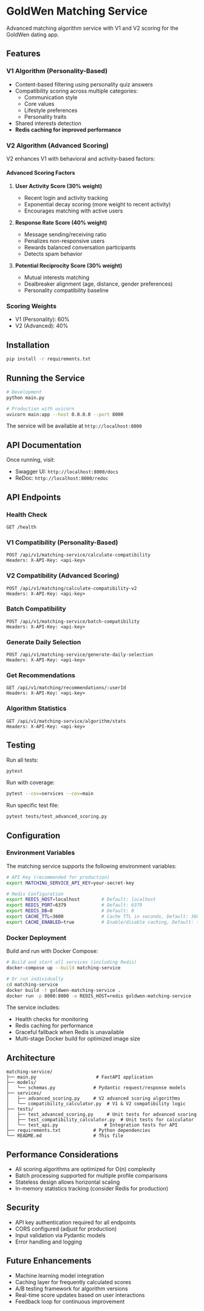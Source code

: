 # GoldWen Matching Service

Advanced matching algorithm service with V1 and V2 scoring for the GoldWen dating app.

## Features

### V1 Algorithm (Personality-Based)
- Content-based filtering using personality quiz answers
- Compatibility scoring across multiple categories:
  - Communication style
  - Core values
  - Lifestyle preferences
  - Personality traits
- Shared interests detection
- **Redis caching for improved performance**

### V2 Algorithm (Advanced Scoring)
V2 enhances V1 with behavioral and activity-based factors:

#### Advanced Scoring Factors
1. **User Activity Score (30% weight)**
   - Recent login and activity tracking
   - Exponential decay scoring (more weight to recent activity)
   - Encourages matching with active users

2. **Response Rate Score (40% weight)**
   - Message sending/receiving ratio
   - Penalizes non-responsive users
   - Rewards balanced conversation participants
   - Detects spam behavior

3. **Potential Reciprocity Score (30% weight)**
   - Mutual interests matching
   - Dealbreaker alignment (age, distance, gender preferences)
   - Personality compatibility baseline

### Scoring Weights
- V1 (Personality): 60%
- V2 (Advanced): 40%

## Installation

```bash
pip install -r requirements.txt
```

## Running the Service

```bash
# Development
python main.py

# Production with uvicorn
uvicorn main:app --host 0.0.0.0 --port 8000
```

The service will be available at `http://localhost:8000`

## API Documentation

Once running, visit:
- Swagger UI: `http://localhost:8000/docs`
- ReDoc: `http://localhost:8000/redoc`

## API Endpoints

### Health Check
```
GET /health
```

### V1 Compatibility (Personality-Based)
```
POST /api/v1/matching-service/calculate-compatibility
Headers: X-API-Key: <api-key>
```

### V2 Compatibility (Advanced Scoring)
```
POST /api/v1/matching/calculate-compatibility-v2
Headers: X-API-Key: <api-key>
```

### Batch Compatibility
```
POST /api/v1/matching-service/batch-compatibility
Headers: X-API-Key: <api-key>
```

### Generate Daily Selection
```
POST /api/v1/matching-service/generate-daily-selection
Headers: X-API-Key: <api-key>
```

### Get Recommendations
```
GET /api/v1/matching/recommendations/:userId
Headers: X-API-Key: <api-key>
```

### Algorithm Statistics
```
GET /api/v1/matching-service/algorithm/stats
Headers: X-API-Key: <api-key>
```

## Testing

Run all tests:
```bash
pytest
```

Run with coverage:
```bash
pytest --cov=services --cov=main
```

Run specific test file:
```bash
pytest tests/test_advanced_scoring.py
```

## Configuration

### Environment Variables

The matching service supports the following environment variables:

```bash
# API Key (recommended for production)
export MATCHING_SERVICE_API_KEY=your-secret-key

# Redis Configuration
export REDIS_HOST=localhost        # Default: localhost
export REDIS_PORT=6379             # Default: 6379
export REDIS_DB=0                  # Default: 0
export CACHE_TTL=3600              # Cache TTL in seconds, Default: 3600 (1 hour)
export CACHE_ENABLED=true          # Enable/disable caching, Default: true
```

### Docker Deployment

Build and run with Docker Compose:
```bash
# Build and start all services (including Redis)
docker-compose up --build matching-service

# Or run individually
cd matching-service
docker build -t goldwen-matching-service .
docker run -p 8000:8000 -e REDIS_HOST=redis goldwen-matching-service
```

The service includes:
- Health checks for monitoring
- Redis caching for performance
- Graceful fallback when Redis is unavailable
- Multi-stage Docker build for optimized image size

## Architecture

```
matching-service/
├── main.py                      # FastAPI application
├── models/
│   └── schemas.py              # Pydantic request/response models
├── services/
│   ├── advanced_scoring.py     # V2 advanced scoring algorithms
│   └── compatibility_calculator.py  # V1 & V2 compatibility logic
├── tests/
│   ├── test_advanced_scoring.py     # Unit tests for advanced scoring
│   ├── test_compatibility_calculator.py  # Unit tests for calculator
│   └── test_api.py                 # Integration tests for API
├── requirements.txt            # Python dependencies
└── README.md                   # This file
```

## Performance Considerations

- All scoring algorithms are optimized for O(n) complexity
- Batch processing supported for multiple profile comparisons
- Stateless design allows horizontal scaling
- In-memory statistics tracking (consider Redis for production)

## Security

- API key authentication required for all endpoints
- CORS configured (adjust for production)
- Input validation via Pydantic models
- Error handling and logging

## Future Enhancements

- Machine learning model integration
- Caching layer for frequently calculated scores
- A/B testing framework for algorithm versions
- Real-time score updates based on user interactions
- Feedback loop for continuous improvement
